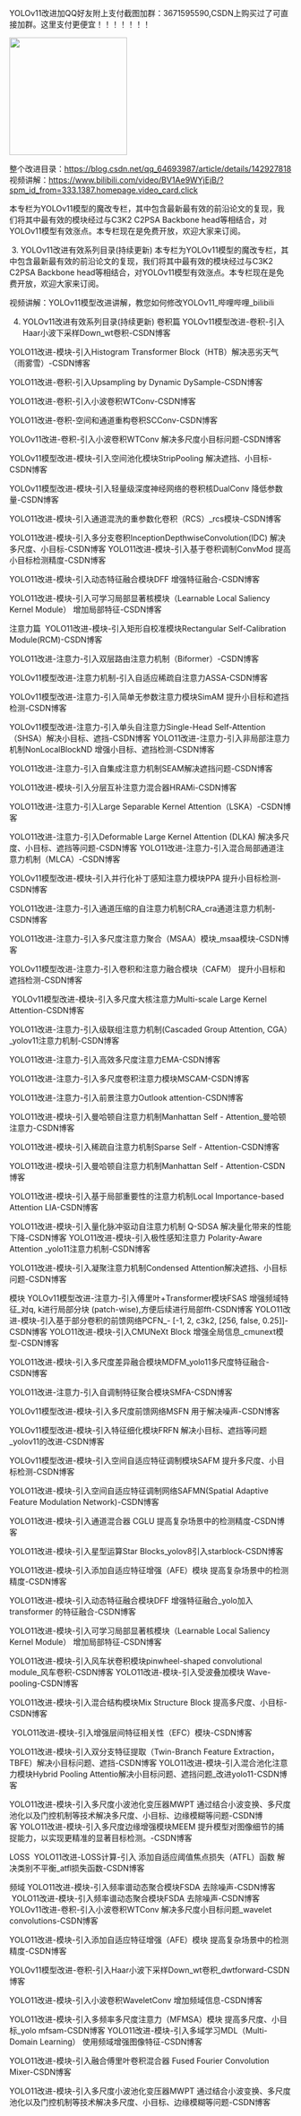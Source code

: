 YOLOv11改进加QQ好友附上支付截图加群：3671595590,CSDN上购买过了可直接加群。这里支付更便宜！！！！！！！


<img src="https://github.com/tgf123/YOLOv8_improve/blob/master/v11_.jpg" width="210px">

整个改进目录：​https://blog.csdn.net/qq_64693987/article/details/142927818
视频讲解：https://www.bilibili.com/video/BV1Ae9WYjEjB/?spm_id_from=333.1387.homepage.video_card.click

本专栏为YOLOv11模型的魔改专栏，其中包含最新最有效的前沿论文的复现，我们将其中最有效的模块经过与C3K2 C2PSA Backbone head等相结合，对YOLOv11模型有效涨点。本专栏现在是免费开放，欢迎大家来订阅。

​
3. YOLOv11改进有效系列目录(持续更新)
​
本专栏为YOLOv11模型的魔改专栏，其中包含最新最有效的前沿论文的复现，我们将其中最有效的模块经过与C3K2 C2PSA Backbone head等相结合，对YOLOv11模型有效涨点。本专栏现在是免费开放，欢迎大家来订阅。

视频讲解：YOLOv11模型改进讲解，教您如何修改YOLOv11_哔哩哔哩_bilibili

4. YOLOv11改进有效系列目录(持续更新)
卷积篇
YOLOv11模型改进-卷积-引入Haar小波下采样Down_wt卷积-CSDN博客

YOLO11改进-模块-引入Histogram Transformer Block（HTB）解决恶劣天气（雨雾雪）-CSDN博客

YOLO11改进-卷积-引入Upsampling by Dynamic DySample-CSDN博客

YOLO11改进-卷积-引入小波卷积WTConv-CSDN博客

YOLO11改进-卷积-空间和通道重构卷积SCConv-CSDN博客

YOLOv11改进-卷积-引入小波卷积WTConv 解决多尺度小目标问题-CSDN博客

YOLOv11模型改进-模块-引入空间池化模块StripPooling 解决遮挡、小目标-CSDN博客

YOLOv11模型改进-模块-引入轻量级深度神经网络的卷积核DualConv 降低参数量-CSDN博客

YOLO11改进-模块-引入通道混洗的重参数化卷积（RCS）_rcs模块-CSDN博客

YOLO11改进-模块-引入多分支卷积InceptionDepthwiseConvolution(IDC) 解决多尺度、小目标-CSDN博客 YOLO11改进-模块-引入基于卷积调制ConvMod 提高小目标检测精度-CSDN博客

YOLO11改进-模块-引入动态特征融合模块DFF 增强特征融合-CSDN博客

YOLO11改进-模块-引入可学习局部显著核模块（Learnable Local Saliency Kernel Module） 增加局部特征-CSDN博客

注意力篇 
YOLO11改进-模块-引入矩形自校准模块Rectangular Self-Calibration Module(RCM)-CSDN博客

YOLO11改进-注意力-引入双层路由注意力机制（Biformer）-CSDN博客

YOLOv11模型改进-注意力机制-引入自适应稀疏自注意力ASSA-CSDN博客

YOLOv11模型改进-注意力-引入简单无参数注意力模块SimAM 提升小目标和遮挡检测-CSDN博客

YOLOv11模型改进-注意力-引入单头自注意力Single-Head Self-Attention（SHSA）解决小目标、遮挡-CSDN博客
YOLO11改进-注意力-引入非局部注意力机制NonLocalBlockND 增强小目标、遮挡检测-CSDN博客

YOLO11改进-注意力-引入自集成注意力机制SEAM解决遮挡问题-CSDN博客

YOLO11改进-模块-引入分层互补注意力混合器HRAMi-CSDN博客

YOLO11改进-注意力-引入Large Separable Kernel Attention（LSKA）-CSDN博客

YOLO11改进-注意力-引入Deformable Large Kernel Attention (DLKA) 解决多尺度、小目标、遮挡等问题-CSDN博客 YOLO11改进-注意力-引入混合局部通道注意力机制（MLCA）-CSDN博客

YOLOv11模型改进-模块-引入并行化补丁感知注意力模块PPA 提升小目标检测-CSDN博客

YOLO11改进-注意力-引入通道压缩的自注意力机制CRA_cra通道注意力机制-CSDN博客

YOLO11改进-注意力-引入多尺度注意力聚合（MSAA）模块_msaa模块-CSDN博客

YOLOv11模型改进-注意力-引入卷积和注意力融合模块（CAFM） 提升小目标和遮挡检测-CSDN博客

 YOLOv11模型改进-模块-引入多尺度大核注意力Multi-scale Large Kernel Attention-CSDN博客

YOLO11改进-注意力-引入级联组注意力机制(Cascaded Group Attention, CGA）_yolov11注意力机制-CSDN博客

YOLO11改进-注意力-引入高效多尺度注意力EMA-CSDN博客

YOLO11改进-注意力-引入多尺度卷积注意力模块MSCAM-CSDN博客

YOLO11改进-注意力-引入前景注意力Outlook attention-CSDN博客

YOLO11改进-模块-引入曼哈顿自注意力机制Manhattan Self - Attention_曼哈顿注意力-CSDN博客

YOLO11改进-模块-引入稀疏自注意力机制Sparse Self - Attention-CSDN博客

YOLO11改进-模块-引入曼哈顿自注意力机制Manhattan Self - Attention-CSDN博客

YOLO11改进-模块-引入基于局部重要性的注意力机制Local Importance-based Attention LIA-CSDN博客

YOLO11改进-模块-引入量化脉冲驱动自注意力机制 Q-SDSA 解决量化带来的性能下降-CSDN博客
YOLO11改进-模块-引入极性感知注意力 Polarity-Aware Attention _yolo11注意力机制-CSDN博客 

YOLO11改进-模块-引入凝聚注意力机制Condensed Attention解决遮挡、小目标问题-CSDN博客 

模块
YOLOv11模型改进-注意力-引入傅里叶+Transformer模块FSAS 增强频域特征_对q, k进行局部分块 (patch-wise),方便后续进行局部fft-CSDN博客
YOLO11改进-模块-引入基于部分卷积的前馈网络PCFN_- [-1, 2, c3k2, [256, false, 0.25]]-CSDN博客 YOLO11改进-模块-引入CMUNeXt Block 增强全局信息_cmunext模型-CSDN博客

YOLO11改进-模块-引入多尺度差异融合模块MDFM_yolo11多尺度特征融合-CSDN博客

YOLO11改进-注意力-引入自调制特征聚合模块SMFA-CSDN博客

YOLOv11模型改进-模块-引入多尺度前馈网络MSFN 用于解决噪声-CSDN博客

YOLOv11模型改进-模块-引入特征细化模块FRFN 解决小目标、遮挡等问题_yolov11的改进-CSDN博客

YOLOv11模型改进-模块-引入空间自适应特征调制模块SAFM 提升多尺度、小目标检测-CSDN博客

YOLO11改进-模块-引入空间自适应特征调制网络SAFMN(Spatial Adaptive Feature Modulation Network)-CSDN博客

YOLO11改进-模块-引入通道混合器 CGLU 提高复杂场景中的检测精度-CSDN博客

YOLO11改进-模块-引入星型运算Star Blocks_yolov8引入starblock-CSDN博客

YOLO11改进-模块-引入添加自适应特征增强（AFE）模块 提高复杂场景中的检测精度-CSDN博客

YOLO11改进-模块-引入动态特征融合模块DFF 增强特征融合_yolo加入transformer 的特征融合-CSDN博客

YOLO11改进-模块-引入可学习局部显著核模块（Learnable Local Saliency Kernel Module） 增加局部特征-CSDN博客

YOLO11改进-模块-引入风车状卷积模块pinwheel-shaped convolutional module_风车卷积-CSDN博客 YOLO11改进-模块-引入受波叠加模块 Wave-pooling-CSDN博客

YOLO11改进-模块-引入混合结构模块Mix Structure Block 提高多尺度、小目标-CSDN博客 

 YOLO11改进-模块-引入增强层间特征相关性（EFC）模块-CSDN博客

YOLO11改进-模块-引入双分支特征提取（Twin-Branch Feature Extraction，TBFE）解决小目标问题、遮挡-CSDN博客 YOLO11改进-模块-引入混合池化注意力模块Hybrid Pooling Attentio解决小目标问题、遮挡问题_改进yolo11-CSDN博客

YOLO11改进-模块-引入多尺度小波池化变压器MWPT 通过结合小波变换、多尺度池化以及门控机制等技术解决多尺度、小目标、边缘模糊等问题-CSDN博客 YOLO11改进-模块-引入多尺度边缘增强模块MEEM 提升模型对图像细节的捕捉能力，以实现更精准的显著目标检测。-CSDN博客

LOSS 
YOLO11改进-LOSS计算-引入 添加自适应阈值焦点损失（ATFL）函数 解决类别不平衡_atfl损失函数-CSDN博客

频域
YOLO11改进-模块-引入频率谱动态聚合模块FSDA 去除噪声-CSDN博客
 YOLO11改进-模块-引入频率谱动态聚合模块FSDA 去除噪声-CSDN博客
YOLOv11改进-卷积-引入小波卷积WTConv 解决多尺度小目标问题_wavelet convolutions-CSDN博客

YOLO11改进-模块-引入添加自适应特征增强（AFE）模块 提高复杂场景中的检测精度-CSDN博客

YOLOv11模型改进-卷积-引入Haar小波下采样Down_wt卷积_dwtforward-CSDN博客

YOLO11改进-模块-引入小波卷积WaveletConv 增加频域信息-CSDN博客

YOLO11改进-模块-引入多频率多尺度注意力（MFMSA）模块 提高多尺度、小目标_yolo mfsam-CSDN博客 YOLO11改进-模块-引入多域学习MDL（Multi-Domain Learning） 使用频域增强图像特征-CSDN博客

YOLO11改进-模块-引入融合傅里叶卷积混合器 Fused Fourier Convolution Mixer-CSDN博客

YOLO11改进-模块-引入多尺度小波池化变压器MWPT 通过结合小波变换、多尺度池化以及门控机制等技术解决多尺度、小目标、边缘模糊等问题-CSDN博客 

​
​
​
